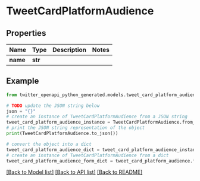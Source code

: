 # TweetCardPlatformAudience


## Properties

Name | Type | Description | Notes
------------ | ------------- | ------------- | -------------
**name** | **str** |  | 

## Example

```python
from twitter_openapi_python_generated.models.tweet_card_platform_audience import TweetCardPlatformAudience

# TODO update the JSON string below
json = "{}"
# create an instance of TweetCardPlatformAudience from a JSON string
tweet_card_platform_audience_instance = TweetCardPlatformAudience.from_json(json)
# print the JSON string representation of the object
print(TweetCardPlatformAudience.to_json())

# convert the object into a dict
tweet_card_platform_audience_dict = tweet_card_platform_audience_instance.to_dict()
# create an instance of TweetCardPlatformAudience from a dict
tweet_card_platform_audience_form_dict = tweet_card_platform_audience.from_dict(tweet_card_platform_audience_dict)
```
[[Back to Model list]](../README.md#documentation-for-models) [[Back to API list]](../README.md#documentation-for-api-endpoints) [[Back to README]](../README.md)


